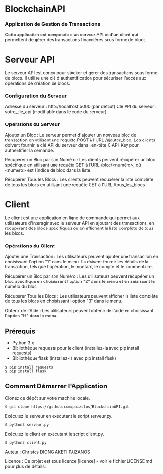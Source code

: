 # BlockchainAPI

### Application de Gestion de Transactions
Cette application est composée d'un serveur API et d'un client qui permettent de gérer des transactions financières sous forme de blocs.

# Serveur API
Le serveur API est conçu pour stocker et gérer des transactions sous forme de blocs. Il utilise une clé d'authentification pour sécuriser l'accès aux opérations de création de blocs.

### Configuration du Serveur
Adresse du serveur : http://localhost:5000 (par défaut)
Clé API du serveur : votre_cle_api (modifiable dans le code du serveur)

### Opérations du Serveur
Ajouter un Bloc : Le serveur permet d'ajouter un nouveau bloc de transaction en utilisant une requête POST à l'URL /ajouter_bloc. Les clients doivent fournir la clé API du serveur dans l'en-tête X-API-Key pour authentifier la demande.

Récupérer un Bloc par son Numéro : Les clients peuvent récupérer un bloc spécifique en utilisant une requête GET à l'URL /bloc/<numéro>, où <numéro> est l'indice du bloc dans la liste.

Récupérer Tous les Blocs : Les clients peuvent récupérer la liste complète de tous les blocs en utilisant une requête GET à l'URL /tous_les_blocs.

# Client
Le client est une application en ligne de commande qui permet aux utilisateurs d'interagir avec le serveur API en ajoutant des transactions, en récupérant des blocs spécifiques ou en affichant la liste complète de tous les blocs.

### Opérations du Client
Ajouter une Transaction : Les utilisateurs peuvent ajouter une transaction en choisissant l'option "1" dans le menu. Ils doivent fournir les détails de la transaction, tels que l'opération, le montant, le compte et le commentaire.

Récupérer un Bloc par son Numéro : Les utilisateurs peuvent récupérer un bloc spécifique en choisissant l'option "2" dans le menu et en saisissant le numéro du bloc.

Récupérer Tous les Blocs : Les utilisateurs peuvent afficher la liste complète de tous les blocs en choisissant l'option "3" dans le menu.

Obtenir de l'Aide : Les utilisateurs peuvent obtenir de l'aide en choisissant l'option "H" dans le menu.

## Prérequis
* Python 3.x
* Bibliothèque requests pour le client (installez-la avec pip install requests)
* Bibliothèque flask (installez-la avec pip install flask)
``` 
$ pip install requests
$ pip install flask
```

## Comment Démarrer l'Application
Clonez ce dépôt sur votre machine locale.
```
$ git clone https://github.com/paizstos/BlockchainAPI.git 
```

Exécutez le serveur en exécutant le script serveur.py.
```
$ python3 serveur.py 
```

Exécutez le client en exécutant le script client.py.
```
$ python3 client.py 
```

Auteur :
 Christos DIONG AKETI PAIZANOS

Licence :
 Ce projet est sous licence [licence] - voir le fichier LICENSE.md pour plus de détails.


